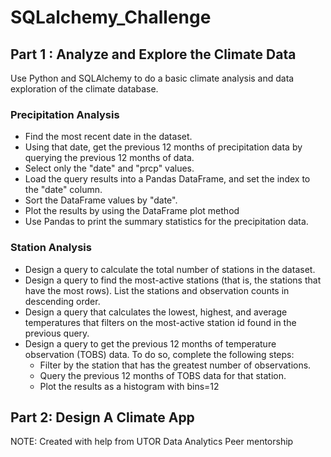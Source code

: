 # SQLalchemy_Challenge

## Part 1 : Analyze and Explore the Climate Data

Use Python and SQLAlchemy to do a basic climate analysis and data exploration of the climate database. 

### Precipitation Analysis

- Find the most recent date in the dataset.
- Using that date, get the previous 12 months of precipitation data by querying the previous 12 months of data.
- Select only the "date" and "prcp" values.
- Load the query results into a Pandas DataFrame, and set the index to the "date" column.
- Sort the DataFrame values by "date".
- Plot the results by using the DataFrame plot method
- Use Pandas to print the summary statistics for the precipitation data.




### Station Analysis

- Design a query to calculate the total number of stations in the dataset.
- Design a query to find the most-active stations (that is, the stations that have the most rows). List the stations and observation counts in descending order.
- Design a query that calculates the lowest, highest, and average temperatures that filters on the most-active station id found in the previous query.
- Design a query to get the previous 12 months of temperature observation (TOBS) data. To do so, complete the following steps:
  - Filter by the station that has the greatest number of observations.
  - Query the previous 12 months of TOBS data for that station.
  - Plot the results as a histogram with bins=12


## Part 2: Design A Climate App

NOTE: Created with help from UTOR Data Analytics Peer mentorship
